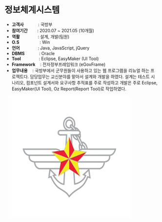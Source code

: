 # 정보체계시스템

- <b>고객사</b></span>&nbsp;&nbsp;&nbsp;&nbsp;&nbsp;&nbsp;&nbsp;&nbsp;&nbsp;&nbsp;&nbsp;&nbsp;: 국방부
- <b>참여기간</b>&nbsp;&nbsp;&nbsp;&nbsp;&nbsp;&nbsp;&nbsp;&nbsp;: 2020.07 ~ 2021.05 (10개월)
- <b>역활</b>&nbsp;&nbsp;&nbsp;&nbsp;&nbsp;&nbsp;&nbsp;&nbsp;&nbsp;&nbsp;&nbsp;&nbsp;&nbsp;&nbsp;&nbsp;: 설계, 개발(팀원)
- <b>O.S</b>&nbsp;&nbsp;&nbsp;&nbsp;&nbsp;&nbsp;&nbsp;&nbsp;&nbsp;&nbsp;&nbsp;&nbsp;&nbsp;&nbsp;&nbsp;&nbsp; : Win
- <b>언어</b>&nbsp;&nbsp;&nbsp;&nbsp;&nbsp;&nbsp;&nbsp;&nbsp;&nbsp;&nbsp;&nbsp;&nbsp;&nbsp;&nbsp; : Java, JavaScript, jQuery
- <b>DBMS</b>&nbsp;&nbsp;&nbsp;&nbsp;&nbsp;&nbsp;&nbsp;&nbsp;&nbsp;&nbsp;&nbsp;&nbsp;: Oracle
- <b>Tool</b>&nbsp;&nbsp;&nbsp;&nbsp;&nbsp;&nbsp;&nbsp;&nbsp;&nbsp;&nbsp;&nbsp;&nbsp;&nbsp;&nbsp;&nbsp;: Eclipse, EasyMaker (UI Tool)
- <b>Framework</b>&nbsp;&nbsp;&nbsp;&nbsp;: 전자정부프레임워크 (eGovFrame)
- <b>업무내용</b>&nbsp;&nbsp;&nbsp;&nbsp;: 국방부에서 군무원들이 사용하고 있는 웹 프로그램을 리뉴얼 하는 프로젝트다. 담당업무는 교신분야를 맡아서 설계와 개발을 하였다. 설계는 테스트 시나리오, 컴포넌트 설계서와 요구사항 추적표를 주로 작성하고 개발은 주로 Eclipse, EasyMaker(UI Tool), Oz Report(Report Tool)로 작업하였다.

&nbsp;&nbsp;&nbsp;<img src="projects/military.png" width="400">
